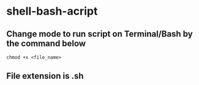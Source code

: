 # shell-bash-acript
## Change mode to run script on Terminal/Bash by the command below
    chmod +x <file_name>
## File extension is .sh

